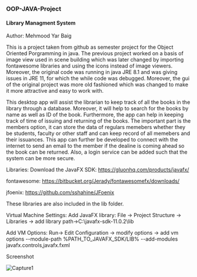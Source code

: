 ### OOP-JAVA-Project
#### Library Managment System

Author: Mehmood Yar Baig

This is a project taken from github as semester project for the Object Oriented Porgramming in java. The previous project worked on a basis of image view used in scene building which was later changed by importing fontawesome libraries and using the icons instead of image viewers. Moreover, the original code was running in java JRE 8.1 and was giving issues in JRE 11, for which the while code was debugged. Moreover, the gui of the original project was more old fashioned which was changed to make it more attractive and easy to work with. 

This desktop app will assist the librarian to keep track of all the books in the library through a database. Moreover, it will help to search for the books by name as well as ID of the book. Furthermore, the app can help in keeping track of time of issuing and returning of the books. The important part is the members option, it can store the data of regulars memebers whether they be students, faculty or other staff and can keep record of all memebers and their issuances. This app can further be developed to connect with the internet to send an email to the member if the dealine is coming ahead so the book can be returned. Also, a login service can be added such that the system can be more secure. 

Libraries:
Download the JavaFX SDK: https://gluonhq.com/products/javafx/

fontawesome: https://bitbucket.org/Jerady/fontawesomefx/downloads/

jfoenix: https://github.com/sshahine/JFoenix

These libraries are also included in the lib folder. 

Virtual Machine Settings:
Add JavaFX library: File -> Project Structure -> Libraries -> add library path->C:\javafx-sdk-11.0.2\lib

Add VM Options: Run-> Edit Configuration -> modify options -> add vm options --module-path %PATH_TO_JAVAFX_SDK/LIB% --add-modules javafx.controls,javafx.fxml

Screenshot

![Capture1](https://user-images.githubusercontent.com/48985550/120706520-070b6000-c4db-11eb-9a56-a3a10ac2f284.PNG)
